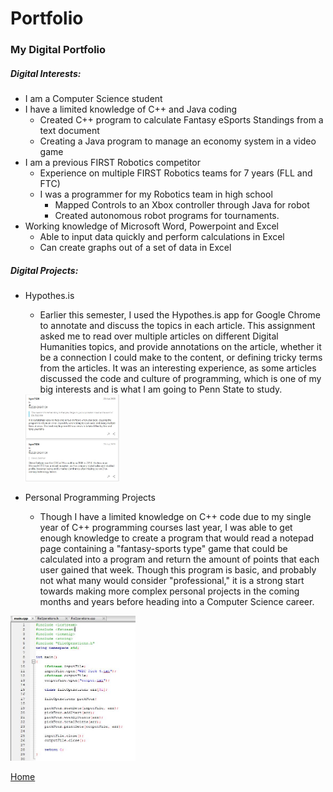 # Portfolio
### My Digital Portfolio

##### Digital Interests:
* I am a Computer Science student
* I have a limited knowledge of C++ and Java coding
  * Created C++ program to calculate Fantasy eSports Standings from a text document
  * Creating a Java program to manage an economy system in a video game
* I am a previous FIRST Robotics competitor
  * Experience on multiple FIRST Robotics teams for 7 years (FLL and FTC)
  * I was a programmer for my Robotics team in high school
    * Mapped Controls to an Xbox controller through Java for robot
    * Created autonomous robot programs for tournaments.
* Working knowledge of Microsoft Word, Powerpoint and Excel
  * Able to input data quickly and perform calculations in Excel
  * Can create graphs out of a set of data in Excel


##### Digital Projects:
* Hypothes.is
  * Earlier this semester, I used the Hypothes.is app for Google Chrome to annotate and discuss the topics in each article. This assignment asked me to read over multiple articles on different Digital Humanities topics, and provide annotations on the article, whether it be a connection I could make to the content, or defining tricky terms from the articles. It was an interesting experience, as some articles discussed the code and culture of programming, which is one of my big interests and is what I am going to Penn State to study.
  
  <img src="images/Hypothesis.JPG" alt="Hypothes.is Annotation Screenshot" width="150"/>
  
* Personal Programming Projects
  * Though I have a limited knowledge on C++ code due to my single year of C++ programming courses last year, I was able to get enough knowledge to create a program that would read a notepad page containing a "fantasy-sports type" game that could be calculated into a program and return the amount of points that each user gained that week. Though this program is basic, and probably not what many would consider "professional," it is a strong start towards making more complex personal projects in the coming months and years before heading into a Computer Science career.
  
 <img src="images/C++.JPG" alt="Fantasy Sports Code" width="200"/>


[Home](index.md)
